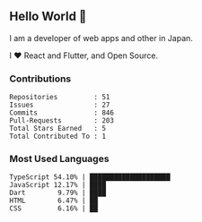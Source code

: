 ## Hello World 👋

I am a developer of web apps and other in Japan.

I ❤️ React and Flutter, and Open Source.

### Contributions

<!-- contributions start -->

    Repositories         : 51
    Issues               : 27
    Commits              : 846
    Pull-Requests        : 203
    Total Stars Earned   : 5
    Total Contributed To : 1

<!-- contributions end -->

### Most Used Languages

<!-- most-used-languages start -->

    TypeScript 54.10% | ████████████████████
    JavaScript 12.17% | ████
    Dart        9.79% | ████
    HTML        6.47% | ██
    CSS         6.16% | ██

<!-- most-used-languages end -->
